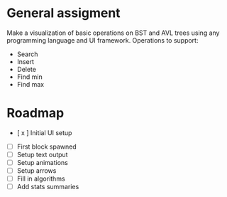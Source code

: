 # General assigment
Make a visualization of basic operations on BST and AVL trees using any programming language and UI framework.
Operations to support:
- Search
- Insert
- Delete
- Find min
- Find max

# Roadmap
- [ x ] Initial UI setup
- [   ] First block spawned
- [   ] Setup text output
- [   ] Setup animations
- [   ] Setup arrows
- [   ] Fill in algorithms
- [   ] Add stats summaries